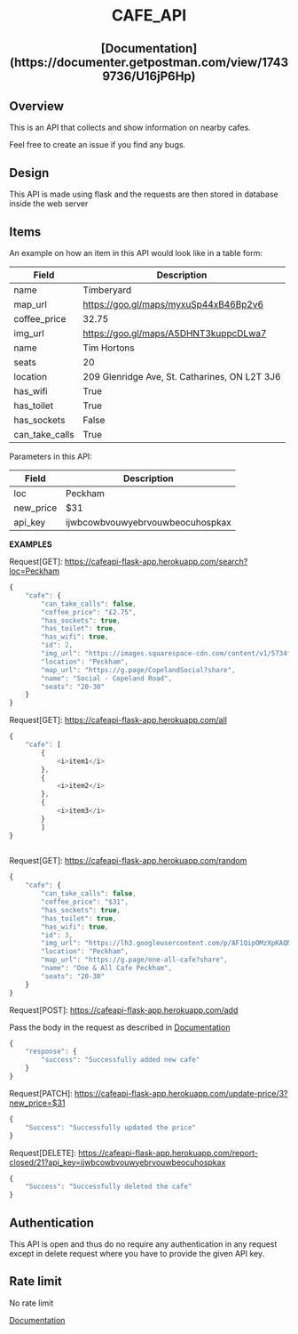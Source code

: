 <h1 align="center"> CAFE_API </h1>
<h2 align="center"> [Documentation](https://documenter.getpostman.com/view/17439736/U16jP6Hp) <h2>

## Overview

This is an API that collects and show information on nearby cafes.

Feel free to create an issue if you find any bugs.

## Design

This API is made using flask and the requests are then stored in database inside the web server

## Items

An example on how an item in this API would look like in a table form:

Field | Description
------|------------
name | Timberyard
map_url | https://goo.gl/maps/myxuSp44xB46Bp2v6
coffee_price | 32.75
img_url | https://goo.gl/maps/A5DHNT3kuppcDLwa7
name | Tim Hortons
seats | 20
location | 209 Glenridge Ave, St. Catharines, ON L2T 3J6
has_wifi | True
has_toilet | True
has_sockets | False
can_take_calls | True

Parameters in this API: 

Field | Description
------|------------
loc | Peckham
new_price | $31
api_key | ijwbcowbvouwyebrvouwbeocuhospkax


**EXAMPLES**

Request[GET]: https://cafeapi-flask-app.herokuapp.com/search?loc=Peckham

```javascript
{
    "cafe": {
        "can_take_calls": false,
        "coffee_price": "£2.75",
        "has_sockets": true,
        "has_toilet": true,
        "has_wifi": true,
        "id": 2,
        "img_url": "https://images.squarespace-cdn.com/content/v1/5734f3ff4d088e2c5b08fe13/1555848382269-9F13FE1WQDNUUDQOAOXF/ke17ZwdGBToddI8pDm48kAeyi0pcxjZfLZiASAF9yCBZw-zPPgdn4jUwVcJE1ZvWQUxwkmyExglNqGp0IvTJZUJFbgE-7XRK3dMEBRBhUpzV8NE8s7067ZLWyi1jRvJklJnlBFEUyq1al9AqaQ7pI4DcRJq_Lf3JCtFMXgpPQyk/copeland-park-bar-peckham",
        "location": "Peckham",
        "map_url": "https://g.page/CopelandSocial?share",
        "name": "Social - Copeland Road",
        "seats": "20-30"
    }
}
```

Request[GET]: https://cafeapi-flask-app.herokuapp.com/all

```javascript
{
    "cafe": [
        {
            <i>item1</i>
        },
        {
            <i>item2</i>
        },
        {
            <i>item3</i>
        }
        ]
}
      
```

Request[GET]: https://cafeapi-flask-app.herokuapp.com/random

```javascript
{
    "cafe": {
        "can_take_calls": false,
        "coffee_price": "$31",
        "has_sockets": true,
        "has_toilet": true,
        "has_wifi": true,
        "id": 3,
        "img_url": "https://lh3.googleusercontent.com/p/AF1QipOMzXpKAQNyUvrjTGHqCgWk8spwnzwP8Ml2aDKt=s0",
        "location": "Peckham",
        "map_url": "https://g.page/one-all-cafe?share",
        "name": "One & All Cafe Peckham",
        "seats": "20-30"
    }
}
```

Request[POST]: https://cafeapi-flask-app.herokuapp.com/add

Pass the body in the request as described in [Documentation](https://documenter.getpostman.com/view/17439736/U16jP6Hp)

```javascript
{
    "response": {
        "success": "Successfully added new cafe"
    }
}
```


Request[PATCH]: https://cafeapi-flask-app.herokuapp.com/update-price/3?new_price=$31

```javascript
{
    "Success": "Successfully updated the price"
}
```

Request[DELETE]: https://cafeapi-flask-app.herokuapp.com/report-closed/21?api_key=ijwbcowbvouwyebrvouwbeocuhospkax

```javascript
{
    "Success": "Successfully deleted the cafe"
}
```


## Authentication
This API is open and thus do no require any authentication in any request except in delete request where you have to provide the given API key.

## Rate limit
No rate limit

[Documentation](https://documenter.getpostman.com/view/17439736/U16jP6Hp)

